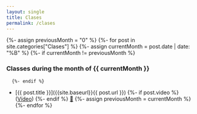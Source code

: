 ```yaml
---
layout: single
title: Clases
permalink: /clases
---
```


  {%- assign previousMonth = "0" %}
  {%- for post in site.categories["Clases"] %}
     {%- assign currentMonth = post.date | date: "%B" %}
      {%- if currentMonth != previousMonth %}

### Classes during the month of {{ currentMonth }}

      {%- endif %}
* [{{ post.title }}]({{site.baseurl}}{{ post.url }})  {%- if post.video %} ([Vídeo]({{post.video}})) {%- endif %} [📝]({{site.organization.master}}/{{post.path}})
      {%- assign previousMonth = currentMonth %}
  {%- endfor %}

<!--stackedit_data:
eyJoaXN0b3J5IjpbLTk3MTE2Njg1MF19
-->